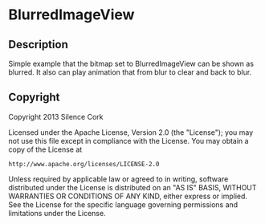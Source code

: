 BlurredImageView
==============

Description
--------------

Simple example that the bitmap set to BlurredImageView can be shown as blurred. 
It also can play animation that from blur to clear and back to blur.



Copyright
--------------

Copyright 2013 Silence Cork

Licensed under the Apache License, Version 2.0 (the "License");
you may not use this file except in compliance with the License.
You may obtain a copy of the License at

    http://www.apache.org/licenses/LICENSE-2.0

Unless required by applicable law or agreed to in writing, software
distributed under the License is distributed on an "AS IS" BASIS,
WITHOUT WARRANTIES OR CONDITIONS OF ANY KIND, either express or implied.
See the License for the specific language governing permissions and
limitations under the License.